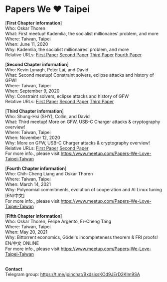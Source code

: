 # Papers We ❤️ Taipei

[**First Chapter information**]\
Who: Oskar Thoren\
What: First meetup! Kademlia, the socialist millionaires’ problem, and more\
Where: Taiwan, Taipei\
When: June 11, 2020\
Why: Kademlia, the socialist millionaires’ problem, and more\
Relative URLs: [First Paper](http://www.scs.stanford.edu/~dm/home/papers/kpos.pdf)  [Second Paper](https://arxiv.org/pdf/2005.14051.pdf)  [Third Paper](https://www.win.tue.nl/~berry/papers/dam.pdf)  [Fourth Paper](https://pdos.csail.mit.edu/~petar/papers/maymounkov-kademlia-lncs.pdf)

[**Second Chapter information**]\
Who: Kevin Lynagh, Peter Lai, and David\
What: Second meetup! Constraint solvers, eclipse attacks and history of GFW!\
Where: Taiwan, Taipei\
When: September 9, 2020\
Why: Constraint solvers, eclipse attacks and history of GFW\
Relative URLs: [First Paper](https://people.eecs.berkeley.edu/~sseshia/pubdir/synth-icse10.pdf)  [Second Paper](https://eprint.iacr.org/2018/236.pdf)  [Third Paper](https://awesome-doge.github.io/breaking-gfw-book/)

[**Third Chapter information**]\
Who: Shung-Hsi (SHY), Collin, and David\
What: Third meetup! More on GFW, USB-C Charger attacks & cryptography overview!\
Where: Taiwan, Taipei\
When: November 12, 2020\
Why: More on GFW, USB-C Charger attacks & cryptography overview!\
Relative URLs: [First Paper](https://thunderclap.io)  [Second Paper](https://awesome-doge.github.io/breaking-gfw-book)\
For more info., please visit https://www.meetup.com/Papers-We-Love-Taipei-Taiwan

[**Fourth Chapter information**]\
Who: Chih-Cheng Liang and Oskar Thoren\
Where: Taiwan, Taipei\
When: March 14, 2021\
Why: Polynomial commitments, evolution of cooperation and AI Linux tuning [EN/中文]\
For more info., please visit https://www.meetup.com/Papers-We-Love-Taipei-Taiwan

[**Fifth Chapter information**]\
Who: Oskar Thoren, Felipe Argento, Er-Cheng Tang\
Where: Taiwan, Taipei\
When: May 20, 2021\
Why: Bittorrent economics, Gödel's incompleteness theorem & FRI proofs! EN/中文 ONLINE\
For more info., please visit https://www.meetup.com/Papers-We-Love-Taipei-Taiwan

\
**Contact**\
Telegram group: https://t.me/joinchat/BxdsixsKOd9JErD2KIm9SA
